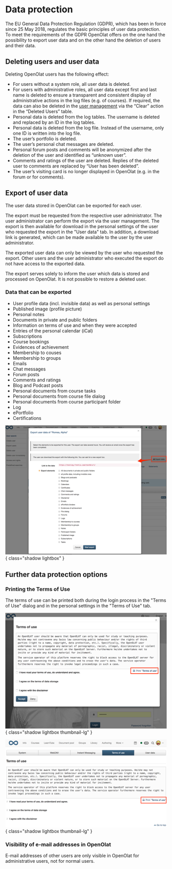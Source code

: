 # Data protection

The EU General Data Protection Regulation (GDPR), which has been in force
since 25 May 2018, regulates the basic principles of user data protection. To
meet the requirements of the GDPR OpenOlat offers on the one hand the
possibility to export user data and on the other hand the deletion of users
and their data.

## Deleting users and user data

Deleting OpenOlat users has the following effect:

* For users without a system role, all user data is deleted.
* For users with administrative roles, all user data except first and last name is deleted to ensure a transparent and consistent display of administrative actions in the log files (e.g. of courses). If required, the data can also be deleted in the [user management](../usermanagement/index.md) via the “Clear” action in the “Deleted Users” table.
* Personal data is deleted from the log tables. The username is deleted and replaced by an ID in the log tables.
* Personal data is deleted from the log file. Instead of the username, only one ID is written into the log file.
* The user’s portfolio is deleted.
* The user’s personal chat messages are deleted.
* Personal forum posts and comments will be anonymized after the deletion of the user and identified as “unknown user”.
* Comments and ratings of the user are deleted. Replies of the deleted user to comments are replaced by “User has been deleted”.
* The user’s visiting card is no longer displayed in OpenOlat (e.g. in the forum or for comments).

## Export of user data

The user data stored in OpenOlat can be exported for each user.

The export must be requested from the respective user administrator. The user
administrator can perform the export via the user management. The export is
then available for download in the personal settings of the user who requested
the export in the "User data" tab. In addition, a download link is generated,
which can be made available to the user by the user administrator.

The exported user data can only be viewed by the user who requested the
export. Other users and the user administrator who executed the export do not
have access to the exported data.

The export serves solely to inform the user which data is stored and processed
on OpenOlat. It is not possible to restore a deleted user.

### Data that can be exported

* User profile data (incl. invisible data) as well as personal settings
* Published image (profile picture)
* Personal notes
* Documents in private and public folders
* Information on terms of use and when they were accepted
* Entries of the personal calendar (iCal)
* Subscriptions
* Course bookings
* Evidences of achievement
* Membership to couses
* Membership to groups
* Emails
* Chat messages
* Forum posts
* Comments and ratings
* Blog and Podcast posts
* Personal documents from course tasks
* Personal documents from course file dialog
* Personal documents from course participant folder
* Log
* ePortfolio
* Certifications

![Export user data](assets/Export1_EN.png){ class="shadow lightbox" }

## Further data protection options

### Printing the Terms of Use

The terms of use can be printed both during the login process in the "Terms of
Use" dialog and in the personal settings in the "Terms of Use" tab.

![Print Terms of use on Login](assets/Nutzungsbedingungen_drucken2_EN-2.png){ class="shadow lightbox thumbnail-lg" }

![Print Terms of use in user system settings](assets/Nutzungsbedingungen_drucken1_EN-2.png){ class="shadow lightbox thumbnail-lg" }

### Visibility of e-mail addresses in OpenOlat

E-mail addresses of other users are only visible in OpenOlat for
administrative users, not for normal users.
